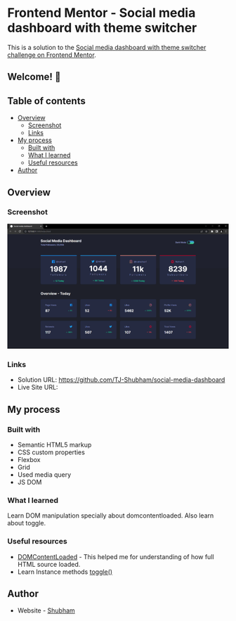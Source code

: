 # Frontend Mentor - Social media dashboard with theme switcher

This is a solution to the [Social media dashboard with theme switcher challenge on Frontend Mentor](https://www.frontendmentor.io/challenges/social-media-dashboard-with-theme-switcher-6oY8ozp_H).

## Welcome! 👋

## Table of contents

- [Overview](#overview)
  - [Screenshot](#screenshot)
  - [Links](#links)
- [My process](#my-process)
  - [Built with](#built-with)
  - [What I learned](#what-i-learned)
  - [Useful resources](#useful-resources)
- [Author](#author)


## Overview


### Screenshot

![](./images/dashboard-screenshot.png)


### Links

- Solution URL:  https://github.com/TJ-Shubham/social-media-dashboard
- Live Site URL: 

## My process

### Built with

- Semantic HTML5 markup
- CSS custom properties
- Flexbox
- Grid
- Used media query
- JS DOM


### What I learned

Learn DOM manipulation specially about domcontentloaded. Also learn about toggle.


### Useful resources

- [DOMContentLoaded](https://javascript.info/onload-ondomcontentloaded) - This helped me for understanding of how full HTML source loaded.
- Learn Instance methods [toggle()](https://developer.mozilla.org/en-US/docs/Web/API/DOMTokenList/toggle)



## Author

- Website - [Shubham](https://github.com/TJ-Shubham)
